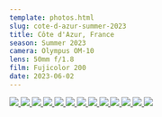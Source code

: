 ```yaml
---
template: photos.html
slug: cote-d-azur-summer-2023
title: Côte d'Azur, France
season: Summer 2023
camera: Olympus OM-10
lens: 50mm f/1.8
film: Fujicolor 200
date: 2023-06-02
---
```


<div class="image-grid">
  <a href="https://cdn.icyphox.sh/film/2023/summer/cote-d-azur/001789350002.jpg">
    <img src="https://cdn.icyphox.sh/fit?file=2023/summer/cote-d-azur/001789350002.jpg&width=1000&height=1000" />
  </a>
  <a href="https://cdn.icyphox.sh/film/2023/summer/cote-d-azur/001789350006.jpg">
    <img src="https://cdn.icyphox.sh/fit?file=2023/summer/cote-d-azur/001789350006.jpg&width=1000&height=1000" />
  </a>
  <a href="https://cdn.icyphox.sh/film/2023/summer/cote-d-azur/001789350013.jpg">
    <img src="https://cdn.icyphox.sh/fit?file=2023/summer/cote-d-azur/001789350013.jpg&width=1000&height=1000" />
  </a>
  <a href="https://cdn.icyphox.sh/film/2023/summer/cote-d-azur/001789350015.jpg">
    <img src="https://cdn.icyphox.sh/fit?file=2023/summer/cote-d-azur/001789350015.jpg&width=1000&height=1000" />
  </a>
  <a href="https://cdn.icyphox.sh/film/2023/summer/cote-d-azur/001789350017.jpg">
    <img src="https://cdn.icyphox.sh/fit?file=2023/summer/cote-d-azur/001789350017.jpg&width=1000&height=1000" />
  </a>
  <a href="https://cdn.icyphox.sh/film/2023/summer/cote-d-azur/001789350018.jpg">
    <img src="https://cdn.icyphox.sh/fit?file=2023/summer/cote-d-azur/001789350018.jpg&width=1000&height=1000" />
  </a>
  <a href="https://cdn.icyphox.sh/film/2023/summer/cote-d-azur/001789350019.jpg">
    <img src="https://cdn.icyphox.sh/fit?file=2023/summer/cote-d-azur/001789350019.jpg&width=1000&height=1000" />
  </a>
  <a href="https://cdn.icyphox.sh/film/2023/summer/cote-d-azur/001789350020.jpg">
    <img src="https://cdn.icyphox.sh/fit?file=2023/summer/cote-d-azur/001789350020.jpg&width=1000&height=1000" />
  </a>
  <a href="https://cdn.icyphox.sh/film/2023/summer/cote-d-azur/001789350021.jpg">
    <img src="https://cdn.icyphox.sh/fit?file=2023/summer/cote-d-azur/001789350021.jpg&width=1000&height=1000" />
  </a>
  <a href="https://cdn.icyphox.sh/film/2023/summer/cote-d-azur/001789350024.jpg">
    <img src="https://cdn.icyphox.sh/fit?file=2023/summer/cote-d-azur/001789350024.jpg&width=1000&height=1000" />
  </a>
  <a href="https://cdn.icyphox.sh/film/2023/summer/cote-d-azur/001789350027.jpg">
    <img src="https://cdn.icyphox.sh/fit?file=2023/summer/cote-d-azur/001789350027.jpg&width=1000&height=1000" />
  </a>
  <a href="https://cdn.icyphox.sh/film/2023/summer/cote-d-azur/001789350029.jpg">
    <img src="https://cdn.icyphox.sh/fit?file=2023/summer/cote-d-azur/001789350029.jpg&width=1000&height=1000" />
  </a>
  <a href="https://cdn.icyphox.sh/film/2023/summer/cote-d-azur/001789350030.jpg">
    <img src="https://cdn.icyphox.sh/fit?file=2023/summer/cote-d-azur/001789350030.jpg&width=1000&height=1000" />
  </a>
</div>

